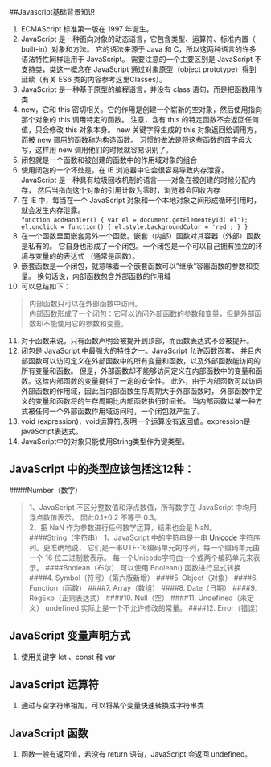##Javascript基础背景知识
1. ECMAScript 标准第一版在 1997 年诞生。
2. JavaScript 是一种面向对象的动态语言，它包含类型、运算符、标准内置（ built-in）对象和方法。
  它的语法来源于 Java 和 C，所以这两种语言的许多语法特性同样适用于 JavaScript。
  需要注意的一个主要区别是 JavaScript 不支持类，类这一概念在 JavaScript
  通过对象原型（object prototype）得到延续（有关 ES6 类的内容参考这里Classes）。
3. JavaScript 是一种基于原型的编程语言，并没有 class 语句，而是把函数用作类  
4. new，它和 this 密切相关。它的作用是创建一个崭新的空对象，然后使用指向那个对象的 this 调用特定的函数。
注意，含有 this 的特定函数不会返回任何值，只会修改 this 对象本身。
new 关键字将生成的 this 对象返回给调用方，而被 new 调用的函数称为构造函数。
习惯的做法是将这些函数的首字母大写，这样用 new 调用他们的时候就容易识别了。
5. 闭包就是一个函数和被创建的函数中的作用域对象的组合
6. 使用闭包的一个坏处是，在 IE 浏览器中它会很容易导致内存泄露。
JavaScript 是一种具有垃圾回收机制的语言——对象在被创建的时候分配内存，
然后当指向这个对象的引用计数为零时，浏览器会回收内存
7. 在 IE 中，每当在一个 JavaScript 对象和一个本地对象之间形成循环引用时，
就会发生内存泄露。  
`function addHandler() {
     var el = document.getElementById('el');
     el.onclick = function() {
         el.style.backgroundColor = 'red';
     }
 }`
8. 在一个函数里面嵌套另外一个函数。嵌套（内部）函数对其容器（外部）函数是私有的。
它自身也形成了一个闭包。一个闭包是一个可以自己拥有独立的环境与变量的的表达式
（通常是函数）。
9. 嵌套函数是一个闭包，就意味着一个嵌套函数可以”继承“容器函数的参数和变量。
换句话说，内部函数包含外部函数的作用域
10. 可以总结如下：    
> 内部函数只可以在外部函数中访问。  
> 内部函数形成了一个闭包：它可以访问外部函数的参数和变量，但是外部函数却不能使用它的参数和变量。
11. 对于函数来说，只有函数声明会被提升到顶部，而函数表达式不会被提升。
12. 闭包是 JavaScript 中最强大的特性之一。JavaScript 允许函数嵌套，
并且内部函数可以访问定义在外部函数中的所有变量和函数，以及外部函数能访问的所有变量和函数。
但是，外部函数却不能够访问定义在内部函数中的变量和函数。这给内部函数的变量提供了一定的安全性。
此外，由于内部函数可以访问外部函数的作用域，因此当内部函数生存周期大于外部函数时，
外部函数中定义的变量和函数将的生存周期比内部函数执行时间长。
当内部函数以某一种方式被任何一个外部函数作用域访问时，一个闭包就产生了。
13. void (expression)，void运算符,表明一个运算没有返回值。expression是javaScript表达式。
14. JavaScript中的对象只能使用String类型作为键类型。
## JavaScript 中的类型应该包括这12种： 
####Number（数字）
> 1、JavaScript 不区分整数值和浮点数值，所有数字在 JavaScript 中均用浮点数值表示。
因此0.1+0.2 不等于 0.3。  
2、把 NaN 作为参数进行任何数学运算，结果也会是 NaN。  
####String（字符串）
> 1、JavaScript 中的字符串是一串 [Unicode](https://developer.mozilla.org/zh-CN/docs/Web/JavaScript/Guide/Grammar_and_types#Unicode.E7.BC.96.E7.A0.81 "Unicode") 字符序列。更准确地说，
它们是一串UTF-16编码单元的序列，每一个编码单元由一个 16 位二进制数表示。
每一个Unicode字符由一个或两个编码单元来表示。
####Boolean（布尔）
> 可以使用 Boolean() 函数进行显式转换
####4. Symbol（符号）（第六版新增）
####5. Object（对象）
####6. Function（函数）
####7. Array（数组）
####8. Date（日期）
####9. RegExp（正则表达式）
####10. Null（空）
####11. Undefined（未定义）
> undefined 实际上是一个不允许修改的常量。
####12. Error（错误）
## JavaScript 变量声明方式
1. 使用关键字 let 、const 和 var
## JavaScript 运算符
1. 通过与空字符串相加，可以将某个变量快速转换成字符串类
## JavaScript 函数
1. 函数一般有返回值，若没有 return 语句，JavaScript 会返回 undefined。
